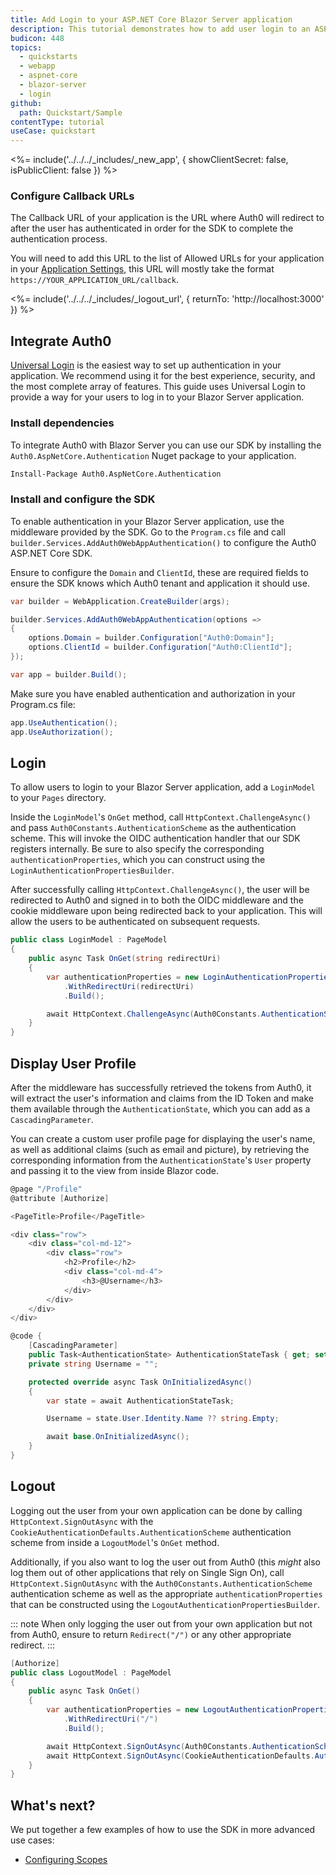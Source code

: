 ```yaml
---
title: Add Login to your ASP.NET Core Blazor Server application
description: This tutorial demonstrates how to add user login to an ASP.NET Core Blazor Server application.
budicon: 448
topics:
  - quickstarts
  - webapp
  - aspnet-core
  - blazor-server
  - login
github:
  path: Quickstart/Sample
contentType: tutorial
useCase: quickstart
---
```


<!-- markdownlint-disable MD041 -->

<%= include('../../../_includes/_new_app', { showClientSecret: false, isPublicClient: false }) %>

<!-- markdownlint-disable MD002 MD041 -->

### Configure Callback URLs

The Callback URL of your application is the URL where Auth0 will redirect to after the user has authenticated in order for the SDK to complete the authentication process.

You will need to add this URL to the list of Allowed URLs for your application in your [Application Settings](${manage_url}/#/applications), this URL will mostly take the format `https://YOUR_APPLICATION_URL/callback`.

<%= include('../../../_includes/_logout_url', { returnTo: 'http://localhost:3000' }) %>

## Integrate Auth0

[Universal Login](/hosted-pages/login) is the easiest way to set up authentication in your application. We recommend using it for the best experience, security, and the most complete array of features. This guide uses Universal Login to provide a way for your users to log in to your Blazor Server application.

### Install dependencies

To integrate Auth0 with Blazor Server you can use our SDK by installing the `Auth0.AspNetCore.Authentication` Nuget package to your application.

```bash
Install-Package Auth0.AspNetCore.Authentication
```

### Install and configure the SDK

To enable authentication in your Blazor Server application, use the middleware provided by the SDK. Go to the `Program.cs` file and call `builder.Services.AddAuth0WebAppAuthentication()` to configure the Auth0 ASP.NET Core SDK.

Ensure to configure the `Domain` and `ClientId`, these are required fields to ensure the SDK knows which Auth0 tenant and application it should use.

```cs
var builder = WebApplication.CreateBuilder(args);

builder.Services.AddAuth0WebAppAuthentication(options =>
{
    options.Domain = builder.Configuration["Auth0:Domain"];
    options.ClientId = builder.Configuration["Auth0:ClientId"];
});

var app = builder.Build();
```

Make sure you have enabled authentication and authorization in your Program.cs file:

```csharp
app.UseAuthentication();
app.UseAuthorization();
```

## Login

To allow users to login to your Blazor Server application, add a `LoginModel` to your `Pages` directory.

Inside the `LoginModel`'s `OnGet` method, call `HttpContext.ChallengeAsync()` and pass `Auth0Constants.AuthenticationScheme` as the authentication scheme. This will invoke the OIDC authentication handler that our SDK registers internally. Be sure to also specify the corresponding `authenticationProperties`, which you can construct using the `LoginAuthenticationPropertiesBuilder`.

After successfully calling `HttpContext.ChallengeAsync()`, the user will be redirected to Auth0 and signed in to both the OIDC middleware and the cookie middleware upon being redirected back to your application. This will allow the users to be authenticated on subsequent requests.

```cs
public class LoginModel : PageModel
{
    public async Task OnGet(string redirectUri)
    {
        var authenticationProperties = new LoginAuthenticationPropertiesBuilder()
            .WithRedirectUri(redirectUri)
            .Build();

        await HttpContext.ChallengeAsync(Auth0Constants.AuthenticationScheme, authenticationProperties);
    }
}
```

## Display User Profile

After the middleware has successfully retrieved the tokens from Auth0, it will extract the user's information and claims from the ID Token and make them available through the `AuthenticationState`, which you can add as a `CascadingParameter`.

You can create a custom user profile page for displaying the user's name, as well as additional claims (such as email and picture), by retrieving the corresponding information from the `AuthenticationState`'s `User` property and passing it to the view from inside Blazor code.


```csharp
@page "/Profile"
@attribute [Authorize]

<PageTitle>Profile</PageTitle>

<div class="row">
    <div class="col-md-12">
        <div class="row">
            <h2>Profile</h2>
            <div class="col-md-4">
                <h3>@Username</h3>
            </div>
        </div>
    </div>
</div>

@code {
    [CascadingParameter]
    public Task<AuthenticationState> AuthenticationStateTask { get; set; }
    private string Username = "";

    protected override async Task OnInitializedAsync()
    {
        var state = await AuthenticationStateTask;

        Username = state.User.Identity.Name ?? string.Empty;

        await base.OnInitializedAsync();
    }
}
```

## Logout

Logging out the user from your own application can be done by calling `HttpContext.SignOutAsync` with the `CookieAuthenticationDefaults.AuthenticationScheme` authentication scheme from inside a `LogoutModel`'s `OnGet` method.

Additionally, if you also want to log the user out from Auth0 (this *might* also log them out of other applications that rely on Single Sign On), call `HttpContext.SignOutAsync` with the `Auth0Constants.AuthenticationScheme` authentication scheme as well as the appropriate `authenticationProperties` that can be constructed using the `LogoutAuthenticationPropertiesBuilder`.

::: note
When only logging the user out from your own application but not from Auth0, ensure to return `Redirect("/")` or any other appropriate redirect.
:::

```cs
[Authorize]
public class LogoutModel : PageModel
{
    public async Task OnGet()
    {
        var authenticationProperties = new LogoutAuthenticationPropertiesBuilder()
            .WithRedirectUri("/")
            .Build();

        await HttpContext.SignOutAsync(Auth0Constants.AuthenticationScheme, authenticationProperties);
        await HttpContext.SignOutAsync(CookieAuthenticationDefaults.AuthenticationScheme);
    }
}
```

## What's next?

We put together a few examples of how to use the SDK in more advanced use cases:

- [Configuring Scopes](https://github.com/auth0/auth0-aspnetcore-authentication/blob/main/EXAMPLES.md#blazor-server)

